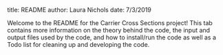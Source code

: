 title: README
author: Laura Nichols
date: 7/3/2019

Welcome to the README for the Carrier Cross Sections project! This tab contains more information
on the theory behind the code, the input and output files used by the code, and how to install/run
the code as well as a Todo list for cleaning up and developing the code.
